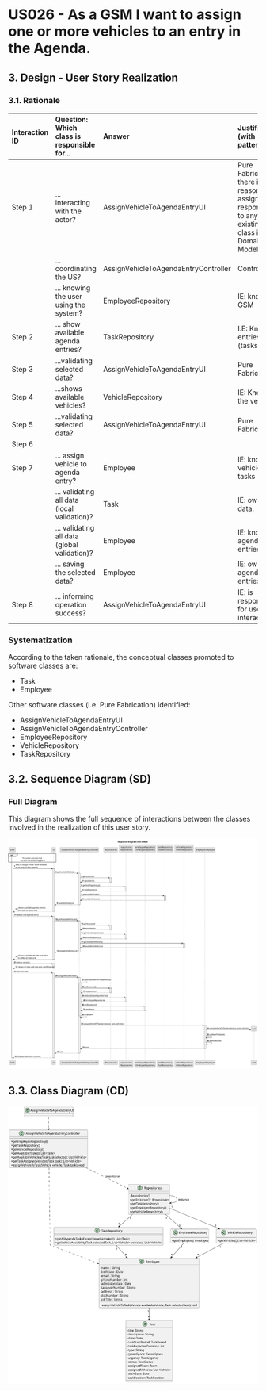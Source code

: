 # US026 - As a GSM I want to assign one or more vehicles to an entry in the Agenda.

## 3. Design - User Story Realization 

### 3.1. Rationale



| Interaction ID | Question: Which class is responsible for...   | Answer                               | Justification (with patterns)                                                                                 |
|:-------------  |:----------------------------------------------|:-------------------------------------|:--------------------------------------------------------------------------------------------------------------|
| Step 1  		 | 	... interacting with the actor?              | AssignVehicleToAgendaEntryUI         | Pure Fabrication: there is no reason to assign this responsibility to any existing class in the Domain Model. |
| 			  		 | 	... coordinating the US?                     | AssignVehicleToAgendaEntryController | Controller                                                                                                    |
| 			  		 | ... knowing the user using the system?        | EmployeeRepository                   | IE: knows the GSM                                                                                             |
| Step 2  		 | 	... show available agenda entries?						     | TaskRepository                       | I.E: Knows all entries (tasks).                                                                               |
| Step 3  		 | ...validating selected data?	                 | AssignVehicleToAgendaEntryUI         | Pure Fabrication                                                                                              |
| Step 4  		 | 	...shows available vehicles?                 | VehicleRepository                    | IE: Knows all the vehicles.                                                                                   |
| Step 5  		 | ...validating selected data?	                 | AssignVehicleToAgendaEntryUI         | Pure Fabrication                                                                                              |
| Step 6  		 | 							                                       |                                      |                                                                                                               |              
| Step 7  		 | 	... assign vehicle to agenda entry?          | Employee                             | IE: knows vehicles and tasks                                                                                  |
|   		 | 	... validating all data (local validation)?  | Task                                 | IE: owns its data.                                                                                            | 
| 			  		 | 	... validating all data (global validation)? | Employee                             | IE: knows all agenda entries.                                                                                 | 
| 			  		 | 	... saving the selected data?                | Employee                             | IE: owns all agenda entries.                                                                                  | 
| Step 8  		 | 	... informing operation success?             | AssignVehicleToAgendaEntryUI         | IE: is responsible for user interactions.                                                                     | 

### Systematization ##

According to the taken rationale, the conceptual classes promoted to software classes are: 

* Task
* Employee

Other software classes (i.e. Pure Fabrication) identified: 

* AssignVehicleToAgendaEntryUI  
* AssignVehicleToAgendaEntryController
* EmployeeRepository
* VehicleRepository
* TaskRepository


## 3.2. Sequence Diagram (SD)


### Full Diagram

This diagram shows the full sequence of interactions between the classes involved in the realization of this user story.

![Sequence Diagram - Full](svg/us026-sequence-diagram-full.svg)



## 3.3. Class Diagram (CD)

![Class Diagram](svg/us026-class-diagram.svg)